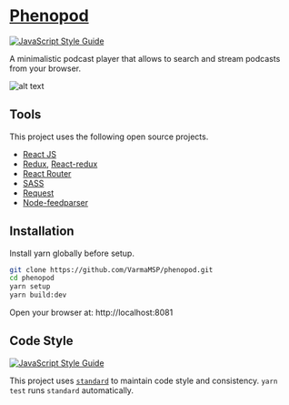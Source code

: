 # [Phenopod](http://phenopod.com)
[![JavaScript Style Guide](https://cdn.rawgit.com/standard/standard/master/badge.svg)](https://github.com/standard/standard)

A minimalistic podcast player that allows to search and stream podcasts from your browser.

![alt text](https://raw.githubusercontent.com/VarmaMSP/phenopod/master/screenshot.png "Screenshot")

## Tools
This project uses the following open source projects.

* [React JS](http://facebook.github.io/react/index.html)
* [Redux](https://redux.js.org/), [React-redux](https://github.com/reactjs/react-redux)
* [React Router](https://github.com/ReactTraining/react-router)
* [SASS](http://sass-lang.com/)
* [Request](https://github.com/request/request)
* [Node-feedparser](https://github.com/danmactough/node-feedparser)

## Installation
Install yarn globally before setup.

```sh
git clone https://github.com/VarmaMSP/phenopod.git
cd phenopod
yarn setup
yarn build:dev
```
Open your browser at: http://localhost:8081

## Code Style
[![JavaScript Style Guide][standard-image]][standard-url]

This project uses [`standard`][standard-url] to maintain code style and consistency. 
`yarn test` runs `standard` automatically.

[standard-image]: https://cdn.rawgit.com/standard/standard/master/badge.svg
[standard-url]: https://github.com/standard/standard
